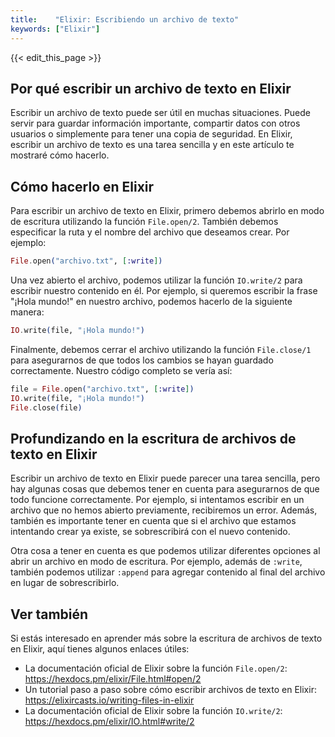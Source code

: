 ```yaml
---
title:    "Elixir: Escribiendo un archivo de texto"
keywords: ["Elixir"]
---
```


{{< edit_this_page >}}

## Por qué escribir un archivo de texto en Elixir

Escribir un archivo de texto puede ser útil en muchas situaciones. Puede servir para guardar información importante, compartir datos con otros usuarios o simplemente para tener una copia de seguridad. En Elixir, escribir un archivo de texto es una tarea sencilla y en este artículo te mostraré cómo hacerlo.

## Cómo hacerlo en Elixir

Para escribir un archivo de texto en Elixir, primero debemos abrirlo en modo de escritura utilizando la función `File.open/2`. También debemos especificar la ruta y el nombre del archivo que deseamos crear. Por ejemplo:

```Elixir
File.open("archivo.txt", [:write])
```

Una vez abierto el archivo, podemos utilizar la función `IO.write/2` para escribir nuestro contenido en él. Por ejemplo, si queremos escribir la frase "¡Hola mundo!" en nuestro archivo, podemos hacerlo de la siguiente manera:

```Elixir
IO.write(file, "¡Hola mundo!")
```

Finalmente, debemos cerrar el archivo utilizando la función `File.close/1` para asegurarnos de que todos los cambios se hayan guardado correctamente. Nuestro código completo se vería así:

```Elixir
file = File.open("archivo.txt", [:write])
IO.write(file, "¡Hola mundo!")
File.close(file)
```

## Profundizando en la escritura de archivos de texto en Elixir

Escribir un archivo de texto en Elixir puede parecer una tarea sencilla, pero hay algunas cosas que debemos tener en cuenta para asegurarnos de que todo funcione correctamente. Por ejemplo, si intentamos escribir en un archivo que no hemos abierto previamente, recibiremos un error. Además, también es importante tener en cuenta que si el archivo que estamos intentando crear ya existe, se sobrescribirá con el nuevo contenido.

Otra cosa a tener en cuenta es que podemos utilizar diferentes opciones al abrir un archivo en modo de escritura. Por ejemplo, además de `:write`, también podemos utilizar `:append` para agregar contenido al final del archivo en lugar de sobrescribirlo.

## Ver también

Si estás interesado en aprender más sobre la escritura de archivos de texto en Elixir, aquí tienes algunos enlaces útiles:

- La documentación oficial de Elixir sobre la función `File.open/2`: https://hexdocs.pm/elixir/File.html#open/2
- Un tutorial paso a paso sobre cómo escribir archivos de texto en Elixir: https://elixircasts.io/writing-files-in-elixir
- La documentación oficial de Elixir sobre la función `IO.write/2`: https://hexdocs.pm/elixir/IO.html#write/2